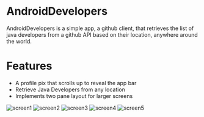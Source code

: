 # AndroidDevelopers
AndroidDevelopers is a simple app, a github client, that retrieves the list of java developers from a github API based on their location, anywhere around the world.

# Features
* A profile pix that scrolls up to reveal the app bar
* Retrieve Java Developers from any location
* Implements two pane layout for larger screens

![screen1](https://user-images.githubusercontent.com/24938970/30374832-33563834-987e-11e7-8b7f-bb205f082eb9.jpg) ![screen2](https://user-images.githubusercontent.com/24938970/30374854-43331cea-987e-11e7-923c-a5f610eb3846.jpg)
![screen3](https://user-images.githubusercontent.com/24938970/30374882-5f1ac1b0-987e-11e7-821c-19a018dbad6f.jpg) ![screen4](https://user-images.githubusercontent.com/24938970/30375155-7495577a-987f-11e7-8e5e-3610e7661d28.jpg)
 ![screen5](https://user-images.githubusercontent.com/24938970/30374888-61d820f0-987e-11e7-9684-f8d7536f9348.png)


